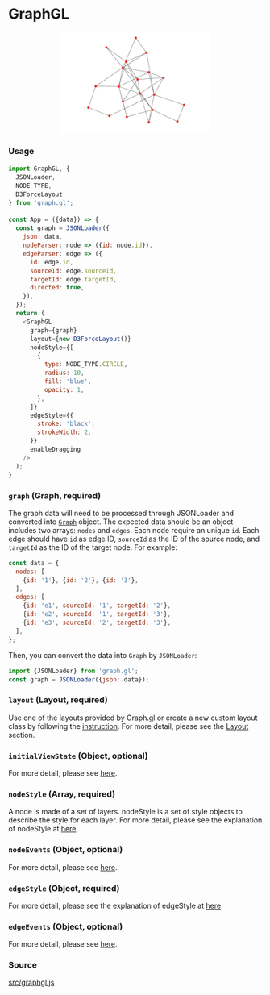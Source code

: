 # GraphGL

<p align="center">
  <img src="/gatsby/images/graph.png" height="200" />
</p>

### Usage

```js
import GraphGL, {
  JSONLoader,
  NODE_TYPE,
  D3ForceLayout
} from 'graph.gl';

const App = ({data}) => {
  const graph = JSONLoader({
    json: data,
    nodeParser: node => ({id: node.id}),
    edgeParser: edge => ({
      id: edge.id,
      sourceId: edge.sourceId,
      targetId: edge.targetId,
      directed: true,
    }),
  });
  return (
    <GraphGL
      graph={graph}
      layout={new D3ForceLayout()}
      nodeStyle={[
        {
          type: NODE_TYPE.CIRCLE,
          radius: 10,
          fill: 'blue',
          opacity: 1,
        },
      ]}
      edgeStyle={{
        stroke: 'black',
        strokeWidth: 2,
      }}
      enableDragging
    />
  );
}
```

### `graph` (Graph, required)
The graph data will need to be processed through JSONLoader and converted into [`Graph`](docs/api-reference/graph) object.  The expected data should be an object includes two arrays: `nodes` and `edges`. Each node require an unique `id`. Each edge should have `id` as edge ID, `sourceId` as the ID of the source node, and `targetId` as the ID of the target node. For example:
```js
const data = {
  nodes: [
    {id: '1'}, {id: '2'}, {id: '3'},
  ],
  edges: [
    {id: 'e1', sourceId: '1', targetId: '2'},
    {id: 'e2', sourceId: '1', targetId: '3'},
    {id: 'e3', sourceId: '2', targetId: '3'},
  ],
};
```

Then, you can convert the data into `Graph` by `JSONLoader`:
```js
import {JSONLoader} from 'graph.gl';
const graph = JSONLoader({json: data});
```

### `layout` (Layout, required)
Use one of the layouts provided by Graph.gl or create a new custom layout class by following the [instruction](/docs/advanced/custom-layout). For more detail, please see the [Layout](/docs/api-reference/layout) section.

### `initialViewState` (Object, optional)
For more detail, please see [here](/docs/api-reference/viewport).

### `nodeStyle` (Array, required)

A node is made of a set of layers. nodeStyle is a set of style objects to describe the style for each layer.
For more detail, please see the explanation of nodeStyle at [here](docs/api-reference/node-style).

### `nodeEvents` (Object, optional)
For more detail, please see [here](/docs/api-reference/interactions).

### `edgeStyle`  (Object, required)

For more detail, please see the explanation of edgeStyle at [here](docs/api-reference/edge-style)

### `edgeEvents` (Object, optional)
For more detail, please see [here](docs/api-reference/interactions).

### Source
[src/graphgl.js](https://github.com/uber/graph.gl/blob/master/src/graphgl.js)
